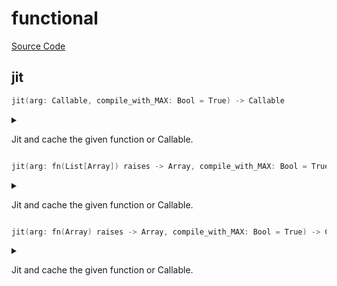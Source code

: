 



# functional
  
[Source Code](https://github.com/endia-ai/Endia/tree/main/endia/compile/functional.mojo)  
  

## jit


```swift
jit(arg: Callable, compile_with_MAX: Bool = True) -> Callable
```  
<details markdown="1" style="border: none; bg-color: none; box-shadow: none;">  
<summary style="border: none; bg-color: none; box-shadow: none;">  
  
Jit and cache the given function or Callable.  
</summary>  
  
#### Args:  

* arg `Callable`
* compile_with_MAX `Bool` Default: True
  
#### Returns:  
  
Type: `Callable`  
  
  
</details>

```swift
jit(arg: fn(List[Array]) raises -> Array, compile_with_MAX: Bool = True) -> Callable
```  
<details markdown="1" style="border: none; bg-color: none; box-shadow: none;">  
<summary style="border: none; bg-color: none; box-shadow: none;">  
  
Jit and cache the given function or Callable.  
</summary>  
  
#### Args:  

* arg `fn(List[Array]) raises -> Array`
* compile_with_MAX `Bool` Default: True
  
#### Returns:  
  
Type: `Callable`  
  
  
</details>

```swift
jit(arg: fn(Array) raises -> Array, compile_with_MAX: Bool = True) -> Callable
```  
<details markdown="1" style="border: none; bg-color: none; box-shadow: none;">  
<summary style="border: none; bg-color: none; box-shadow: none;">  
  
Jit and cache the given function or Callable.  
</summary>  
  
#### Args:  

* arg `fn(Array) raises -> Array`
* compile_with_MAX `Bool` Default: True
  
#### Returns:  
  
Type: `Callable`  
  
  
</details>
